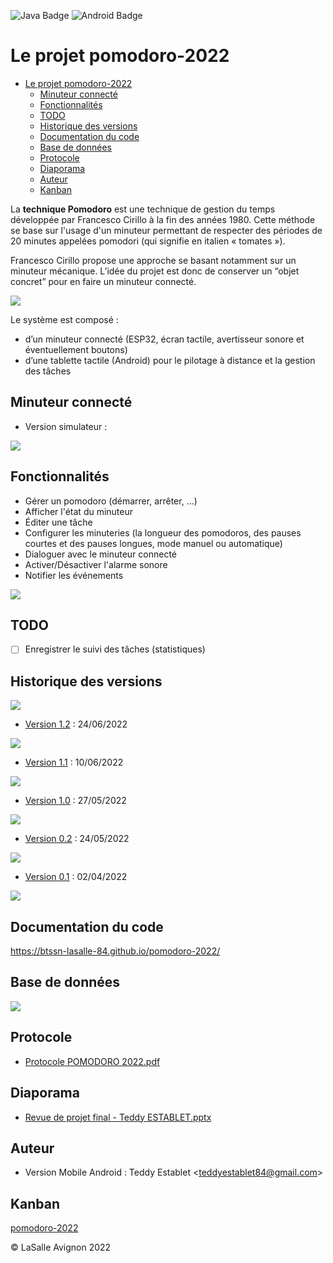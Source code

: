 ![Java Badge](https://img.shields.io/badge/Java-ED8B00?style=for-the-badge&logo=java&logoColor=white&style=plastic) ![Android Badge](https://img.shields.io/badge/Android-3DDC84?logo=android&logoColor=fff&style=plastic)

# Le projet pomodoro-2022

- [Le projet pomodoro-2022](#le-projet-pomodoro-2022)
  - [Minuteur connecté](#minuteur-connecté)
  - [Fonctionnalités](#fonctionnalités)
  - [TODO](#todo)
  - [Historique des versions](#historique-des-versions)
  - [Documentation du code](#documentation-du-code)
  - [Base de données](#base-de-données)
  - [Protocole](#protocole)
  - [Diaporama](#diaporama)
  - [Auteur](#auteur)
  - [Kanban](#kanban)

La **technique Pomodoro** est une technique de gestion du temps développée par Francesco Cirillo à la fin des années 1980. Cette méthode se base sur l'usage d'un minuteur permettant de respecter des périodes de 20 minutes appelées pomodori (qui signifie en italien « tomates »).

Francesco Cirillo propose une approche se basant notamment sur un minuteur mécanique. L’idée du projet est donc de conserver un “objet concret” pour en faire un minuteur connecté.

![](images/methode-pomodoro.png)

Le système est composé :

- d’un minuteur connecté (ESP32, écran tactile, avertisseur sonore et éventuellement boutons)
- d’une tablette tactile (Android) pour le pilotage à distance et la gestion des tâches

## Minuteur connecté

- Version simulateur :

![](images/simulateur-pomodoro.jpg)

## Fonctionnalités

- Gérer un pomodoro (démarrer, arrêter, ...)
- Afficher l'état du minuteur
- Éditer une tâche
- Configurer les minuteries (la longueur des pomodoros, des pauses courtes et des pauses longues, mode manuel ou automatique)
- Dialoguer avec le minuteur connecté
- Activer/Désactiver l'alarme sonore
- Notifier les événements

![](images/pomodoro.gif)

## TODO

- [ ] Enregistrer le suivi des tâches (statistiques)

## Historique des versions

![](images/jira-versions-pomodoro.png)

- [Version 1.2](https://github.com/btssn-lasalle-84/pomodoro-2022/releases/tag/1.2) : 24/06/2022

![](images/version-1.2.png)

- [Version 1.1](https://github.com/btssn-lasalle-84/pomodoro-2022/releases/tag/1.1) : 10/06/2022

![](images/version-1.1.png)

- [Version 1.0](https://github.com/btssn-lasalle-84/pomodoro-2022/releases/tag/1.0) : 27/05/2022

![](images/version-1.0.png)

- [Version 0.2](https://github.com/btssn-lasalle-84/pomodoro-2022/releases/tag/0.2) : 24/05/2022

![](images/version-0.2.png)

- [Version 0.1](https://github.com/btssn-lasalle-84/pomodoro-2022/releases/tag/0.1) : 02/04/2022

![](images/version-0.1.png)

## Documentation du code

https://btssn-lasalle-84.github.io/pomodoro-2022/

## Base de données

![](sql/schema-simple-bdd-pomodoro-v1.0.png)

## Protocole

- [Protocole POMODORO 2022.pdf](docs/Protocole%20POMODORO%202022%20.pdf)

## Diaporama

- [Revue de projet final - Teddy ESTABLET.pptx](docs/Revue%20de%20projet%20final%20-%20Teddy%20ESTABLET.pptx)

## Auteur

- Version Mobile Android : Teddy Establet <<teddyestablet84@gmail.com>>

## Kanban

[pomodoro-2022](https://github.com/btssn-lasalle-84/pomodoro-2022/projects/1)

©️ LaSalle Avignon 2022
